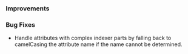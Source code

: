### Improvements

### Bug Fixes
 - Handle attributes with complex indexer parts by falling back to camelCasing the attribute name if the name cannot be determined.

